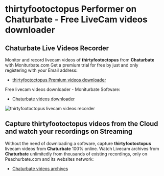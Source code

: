 # thirtyfootoctopus Performer on Chaturbate - Free LiveCam videos downloader

## Chaturbate Live Videos Recorder

Monitor and record livecam videos of **thirtyfootoctopus** from **Chaturbate** with Moniturbate.com
Get a premium trial for free by just and only registering with your Email address:
* [thirtyfootoctopus Premium videos downloader](https://moniturbate.com/request-demo-licence-key.html)

Free livecam videos downloader - Moniturbate Software:
* [Chaturbate videos downloader](https://moniturbate.com/moniturbate-download-software.html)

![thirtyfootoctopus livecam videos recorder](https://peachurnet.com/templates/moniturbate-software.png)


## Capture thirtyfootoctopus videos from the Cloud and watch your recordings on Streaming

Without the need of downloading a software, capture **thirtyfootoctopus** livecam videos from **Chaturbate** 100% online.
Watch Livecam archives from **Chaturbate** unlimitedly from thousands of existing recordings, only on Peachurbate.com and its websites network:
* [Chaturbate videos archives](https://peachurnet.com/)